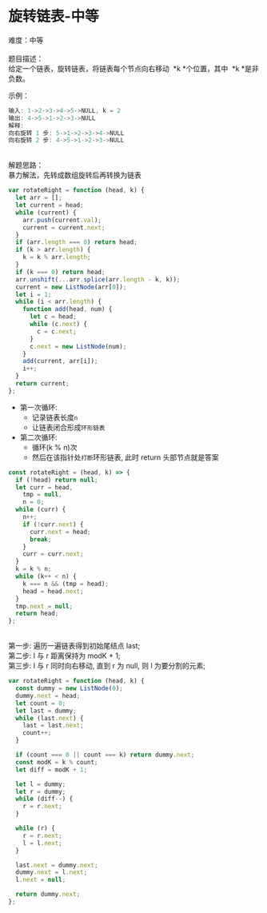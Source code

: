# 旋转链表-中等

难度：中等<br />
<br />题目描述：<br />给定一个链表，旋转链表，将链表每个节点向右移动  *k *个位置，其中  *k *是非负数。

示例：

```javascript
输入: 1->2->3->4->5->NULL, k = 2
输出: 4->5->1->2->3->NULL
解释:
向右旋转 1 步: 5->1->2->3->4->NULL
向右旋转 2 步: 4->5->1->2->3->NULL

```

<br />解题思路：<br />暴力解法，先转成数组旋转后再转换为链表

```javascript
var rotateRight = function (head, k) {
  let arr = [];
  let current = head;
  while (current) {
    arr.push(current.val);
    current = current.next;
  }
  if (arr.length === 0) return head;
  if (k > arr.length) {
    k = k % arr.length;
  }
  if (k === 0) return head;
  arr.unshift(...arr.splice(arr.length - k, k));
  current = new ListNode(arr[0]);
  let i = 1;
  while (i < arr.length) {
    function add(head, num) {
      let c = head;
      while (c.next) {
        c = c.next;
      }
      c.next = new ListNode(num);
    }
    add(current, arr[i]);
    i++;
  }
  return current;
};
```

- 第一次循环:
  - 记录链表长度`n`
  - 让链表闭合形成`环形链表`
- 第二次循环:
  - 循环(k % n)次
  - 然后在该指针处`打断`环形链表, 此时 return 头部节点就是答案

```javascript
const rotateRight = (head, k) => {
  if (!head) return null;
  let curr = head,
    tmp = null,
    n = 0;
  while (curr) {
    n++;
    if (!curr.next) {
      curr.next = head;
      break;
    }
    curr = curr.next;
  }
  k = k % n;
  while (k++ < n) {
    k === n && (tmp = head);
    head = head.next;
  }
  tmp.next = null;
  return head;
};
```

<br />第一步: 遍历一遍链表得到初始尾结点 last;<br />第二步: l 与 r 距离保持为 modK + 1;<br />第三步: l 与 r 同时向右移动, 直到 r 为 null, 则 l 为要分割的元素;<br />

```javascript
var rotateRight = function (head, k) {
  const dummy = new ListNode(0);
  dummy.next = head;
  let count = 0;
  let last = dummy;
  while (last.next) {
    last = last.next;
    count++;
  }

  if (count === 0 || count === k) return dummy.next;
  const modK = k % count;
  let diff = modK + 1;

  let l = dummy;
  let r = dummy;
  while (diff--) {
    r = r.next;
  }

  while (r) {
    r = r.next;
    l = l.next;
  }

  last.next = dummy.next;
  dummy.next = l.next;
  l.next = null;

  return dummy.next;
};
```
